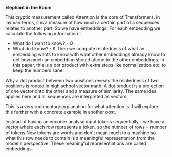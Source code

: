  
 
 


 **Elephant in the Room**

This cryptic measurement called Attention is the core of Transformers. In layman terms, it is a measure of how much a certain part of a sequences relates to another part. 
So we have embeddings. For each embedding we calculate the following information - 
- What do I want to know? - Q
- What do I know? - K
Then we compute relatedness of what an embedding wants to know with what other embeddings already know to get how much an embedding should attend to the other embeddings.
In this paper, this is a dot product with extra steps like normalization etc. to keep the numbers sane. 

Why a dot product between two positions reveals the relatedness of two positions is rooted in high school vector math. A dot product is a projection of one vector onto the other and a measure of similarity. The same idea applies here and all sequences are interpreted as vectors. 

This is a very rudimentary explanation for what attention is. I will explore this further with a concrete example in another post.

 
 Instead of having an encoder analyse input tokens sequentially - we have a vector where each row represents a token. 
so the number of rows = number of tokens
 Now tokens are words and don't mean much to a machine so what this row needs to contain is a meaningful representation from the model's perspective. These meaningful representiations are called embeddings.